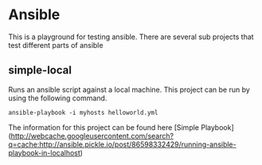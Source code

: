 # Ansible
This is a playground for testing ansible. There are several sub projects that test different parts of ansible

## simple-local
Runs an ansible script against a local machine. This project can be run by using the following command. 
```
ansible-playbook -i myhosts helloworld.yml
```
The information for this project can be found here [Simple Playbook] (http://webcache.googleusercontent.com/search?q=cache:http://ansible.pickle.io/post/86598332429/running-ansible-playbook-in-localhost)
